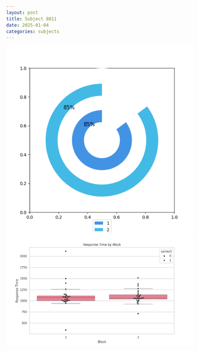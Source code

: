 ```yaml
---
layout: post
title: Subject 8011
date: 2025-01-04
categories: subjects
---
```


![](data/8011/run-24/8011__acc_test.png)
![](data/8011/run-24/8011_rt.png)
